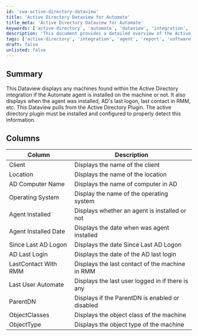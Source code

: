 ```yaml
---
id: 'cwa-active-directory-dataview'
title: 'Active Directory Dataview for Automate'
title_meta: 'Active Directory Dataview for Automate'
keywords: ['active-directory', 'automate', 'dataview', 'integration', 'agent']
description: 'This document provides a detailed overview of the Active Directory Dataview for Automate, including the columns displayed and the information retrieved from the Active Directory Plugin. It covers machine detection based on agent installation, last logon details, and more.'
tags: ['active-directory', 'integration', 'agent', 'report', 'software']
draft: false
unlisted: false
---
```

## Summary

This Dataview displays any machines found within the Active Directory integration if the Automate agent is installed on the machine or not. It also displays when the agent was installed, AD's last logon, last contact in RMM, etc. This Dataview pulls from the Active Directory Plugin. The active directory plugin must be installed and configured to properly detect this information.

## Columns

| Column                   | Description                                         |
|--------------------------|-----------------------------------------------------|
| Client                   | Displays the name of the client                     |
| Location                 | Displays the name of the location                   |
| AD Computer Name         | Displays the name of computer in AD                 |
| Operating System         | Display the name of the operating system            |
| Agent Installed          | Displays whether an agent is installed or not       |
| Agent Installed Date     | Displays the date when was agent installed          |
| Since Last AD Logon     | Displays the date Since Last AD Logon               |
| AD Last Login            | Displays the date of the AD last login              |
| LastContact With RMM     | Displays the last contact of the machine in RMM     |
| Last User Automate       | Displays the last user logged in if there is any    |
| ParentDN                | Displays if the ParentDN is enabled or disabled     |
| ObjectClasses            | Displays the object class of the machine            |
| ObjectType               | Displays the object type of the machine             |



